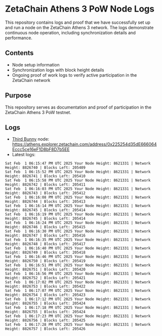 # ZetaChain Athens 3 PoW Node Logs
This repository contains logs and proof that we have successfully set up and run a node on the ZetaChain Athens 3 network. The logs demonstrate continuous node operation, including synchronization details and performance.

## Contents
- Node setup information
- Synchronization logs with block height details
- Ongoing proof of work logs to verify active participation in the ZetaChain network

## Purpose
This repository serves as documentation and proof of participation in the ZetaChain Athens 3 PoW testnet.

## Logs

- [Third Bunny](https://thirdbunny.xyz/) node: https://athens.explorer.zetachain.com/address/0x225254d35dE666064Eccc5ce16eF1D8bF8D7b5EE
- Latest logs:
```
Sat Feb  1 06:15:47 PM UTC 2025 Your Node Height: 8621331 | Network Height: 8826740 | Blocks Left: 205409
Sat Feb  1 06:15:52 PM UTC 2025 Your Node Height: 8621331 | Network Height: 8826741 | Blocks Left: 205410
Sat Feb  1 06:15:58 PM UTC 2025 Your Node Height: 8621331 | Network Height: 8826742 | Blocks Left: 205411
Sat Feb  1 06:16:03 PM UTC 2025 Your Node Height: 8621331 | Network Height: 8826743 | Blocks Left: 205412
Sat Feb  1 06:16:08 PM UTC 2025 Your Node Height: 8621331 | Network Height: 8826744 | Blocks Left: 205413
Sat Feb  1 06:16:14 PM UTC 2025 Your Node Height: 8621331 | Network Height: 8826745 | Blocks Left: 205414
Sat Feb  1 06:16:19 PM UTC 2025 Your Node Height: 8621331 | Network Height: 8826745 | Blocks Left: 205414
Sat Feb  1 06:16:24 PM UTC 2025 Your Node Height: 8621331 | Network Height: 8826746 | Blocks Left: 205415
Sat Feb  1 06:16:30 PM UTC 2025 Your Node Height: 8621331 | Network Height: 8826747 | Blocks Left: 205416
Sat Feb  1 06:16:35 PM UTC 2025 Your Node Height: 8621331 | Network Height: 8826748 | Blocks Left: 205417
Sat Feb  1 06:16:40 PM UTC 2025 Your Node Height: 8621331 | Network Height: 8826749 | Blocks Left: 205418
Sat Feb  1 06:16:46 PM UTC 2025 Your Node Height: 8621331 | Network Height: 8826750 | Blocks Left: 205419
Sat Feb  1 06:16:51 PM UTC 2025 Your Node Height: 8621331 | Network Height: 8826751 | Blocks Left: 205420
Sat Feb  1 06:16:56 PM UTC 2025 Your Node Height: 8621331 | Network Height: 8826752 | Blocks Left: 205421
Sat Feb  1 06:17:02 PM UTC 2025 Your Node Height: 8621331 | Network Height: 8826753 | Blocks Left: 205422
Sat Feb  1 06:17:07 PM UTC 2025 Your Node Height: 8621331 | Network Height: 8826754 | Blocks Left: 205423
Sat Feb  1 06:17:12 PM UTC 2025 Your Node Height: 8621331 | Network Height: 8826755 | Blocks Left: 205424
Sat Feb  1 06:17:18 PM UTC 2025 Your Node Height: 8621331 | Network Height: 8826755 | Blocks Left: 205424
Sat Feb  1 06:17:23 PM UTC 2025 Your Node Height: 8621331 | Network Height: 8826756 | Blocks Left: 205425
Sat Feb  1 06:17:28 PM UTC 2025 Your Node Height: 8621331 | Network Height: 8826757 | Blocks Left: 205426
```
